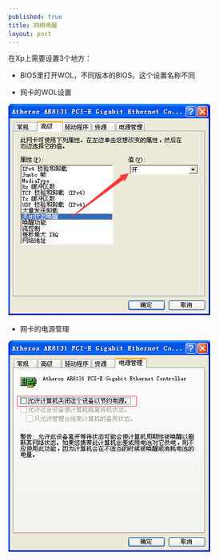 ```yaml
---
published: true
title: 网络唤醒
layout: post
---
```


在Xp上需要设置3个地方：

* BIOS里打开WOL，不同版本的BIOS，这个设置名称不同

* 网卡的WOL设置

![](/public/images/2017/lan-wol-1.png)

* 网卡的电源管理

![](/public/images/2017/lan-wol-2.png)

